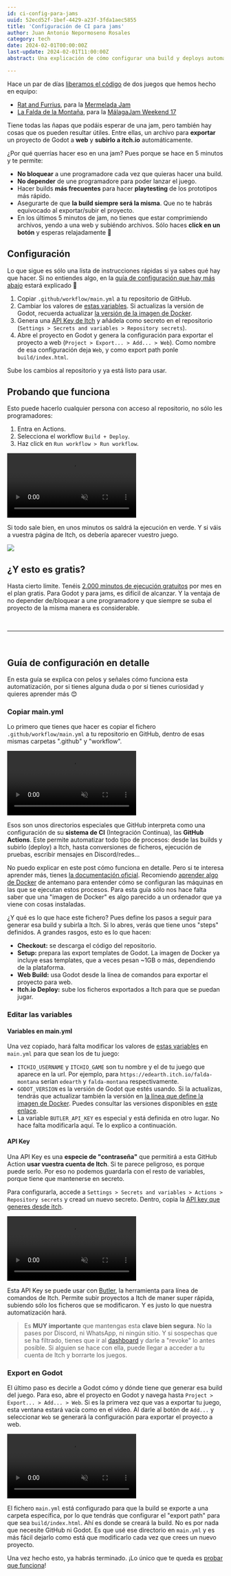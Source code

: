 ```yaml
---
id: ci-config-para-jams
uuid: 52ecd52f-1bef-4429-a23f-3fda1aec5855
title: 'Configuración de CI para jams'
author: Juan Antonio Nepormoseno Rosales
category: tech
date: 2024-02-01T00:00:00Z
last-update: 2024-02-01T11:00:00Z
abstract: Una explicación de cómo configurar una build y deploys automáticos basada en la que uso en jams, con GitHub Actions y Godot

---
```


Hace un par de días [liberamos el código](https://twitter.com/antimundo21/status/1752454023565705710) de dos juegos que hemos hecho en equipo:

* [Rat and Furrius](https://github.com/antimundo/rat-and-furrius), para la [Mermelada Jam](https://itch.io/jam/mermelada-jam)
* [La Falda de la Montaña](https://github.com/Edearth/falda-montana), para la [MálagaJam Weekend 17](https://itch.io/jam/malagajam-weekend-17)

Tiene todas las ñapas que podáis esperar de una jam, pero también hay cosas que os pueden resultar útiles. Entre ellas, un archivo para **exportar** un proyecto de Godot a **web** y **subirlo a itch.io** automáticamente.

¿Por qué querrías hacer eso en una jam? Pues porque se hace en 5 minutos y te permite:

* **No bloquear** a une programadore cada vez que quieras hacer una build.
* **No depender** de une programadore para poder lanzar el juego.
* Hacer builds **más frecuentes** para hacer **playtesting** de los prototipos más rápido.
* Asegurarte de que **la build siempre será la misma**. Que no te habrás equivocado al exportar/subir el proyecto.
* En los últimos 5 minutos de jam, no tienes que estar comprimiendo archivos, yendo a una web y subiéndo archivos. Sólo haces **click en un botón** y esperas relajadamente 🍹

## Configuración

Lo que sigue es sólo una lista de instrucciones rápidas si ya sabes qué hay que hacer. Si no entiendes algo, en la [guía de configuración que hay más abajo](#guía-de-configuración-en-detalle) estará explicado 🙂

1. Copiar `.github/workflow/main.yml` a tu repositorio de GitHub.
2. Cambiar los valores de [estas variables](https://github.com/Edearth/falda-montana/blob/07955a0dd83e74703359850c7f6ba298838d4354/.github/workflows/main.yml#L5-L8). Si actualizas la versión de Godot, recuerda actualizar [la versión de la imagen de Docker](https://github.com/Edearth/falda-montana/blob/07955a0dd83e74703359850c7f6ba298838d4354/.github/workflows/main.yml#L15).
3. Genera una [API Key de Itch](https://itch.io/user/settings/api-keys) y añádela como secreto en el repositorio (`Settings > Secrets and variables > Repository secrets`).
4. Abre el proyecto en Godot y genera la configuración para exportar el proyecto a web (`Project > Export... > Add... > Web`). Como nombre de esa configuración deja `Web`, y como export path ponle `build/index.html`.

Sube los cambios al repositorio y ya está listo para usar.

## Probando que funciona

Esto puede hacerlo cualquier persona con acceso al repositorio, no sólo les programadores:

1. Entra en Actions.
2. Selecciona el workflow `Build + Deploy`.
3. Haz click en `Run workflow > Run workflow`.

<video muted autoplay controls loop>
 <source src="$BASE_URL$/vids/ci-config-para-jams/lanzar_builds.mp4" type="video/mp4"/>
</video>

Si todo sale bien, en unos minutos os saldrá la ejecución en verde. Y si váis a vuestra página de Itch, os debería aparecer vuestro juego.

![]($BASE_URL$/imgs/ci-config-para-jams/successful_run.png)

## ¿Y esto es gratis?
Hasta cierto límite. Tenéis [2.000 minutos de ejecución gratuitos](https://docs.github.com/en/billing/managing-billing-for-github-actions/about-billing-for-github-actions#included-storage-and-minutes) por mes en el plan gratis. Para Godot y para jams, es difícil de alcanzar. Y la ventaja de no depender de/bloquear a une programadore y que siempre se suba el proyecto de la misma manera es considerable. 

<br />

--------------------

<br />

## Guía de configuración en detalle
En esta guía se explica con pelos y señales cómo funciona esta automatización, por si tienes alguna duda o por si tienes curiosidad y quieres aprender más 😊

### Copiar main.yml
Lo primero que tienes que hacer es copiar el fichero `.github/workflow/main.yml` a tu repositorio en GitHub, dentro de esas mismas carpetas ".github" y "workflow".

<video muted autoplay loop>
 <source src="$BASE_URL$/vids/ci-config-para-jams/copy-file.mp4" type="video/mp4"/>
</video>

Esos son unos directorios especiales que GitHub interpreta como una configuración de su **sistema de CI** (Integración Continua), las **GitHub Actions**. Este permite automatizar todo tipo de procesos: desde las builds y subirlo (deploy) a Itch, hasta conversiones de ficheros, ejecución de pruebas, escribir mensajes en Discord/redes...

No puedo explicar en este post cómo funciona en detalle. Pero si te interesa aprender más, tienes [la documentación oficial](https://docs.github.com/en/actions). Recomiendo [aprender algo de Docker](https://docs.docker.com/guides/get-started/) de antemano para entender cómo se configuran las máquinas en las que se ejecutan estos procesos. Para esta guía sólo nos hace falta saber que una "imagen de Docker" es algo parecido a un ordenador que ya viene con cosas instaladas. 

¿Y qué es lo que hace este fichero? Pues define los pasos a seguir para generar esa build y subirla a Itch. Si lo abres, verás que tiene unos "steps" definidos. A grandes rasgos, esto es lo que hacen:

* **Checkout:** se descarga el código del repositorio.
* **Setup:** prepara las export templates de Godot. La imagen de Docker ya incluye esas templates, que a veces pesan ~1GB o más, dependiendo de la plataforma.
* **Web Build:** usa Godot desde la línea de comandos para exportar el proyecto para web.
* **Itch.io Deploy:** sube los ficheros exportados a Itch para que se puedan jugar.

### Editar las variables
#### Variables en main.yml
Una vez copiado, hará falta modificar los valores de [estas variables](https://github.com/Edearth/falda-montana/blob/07955a0dd83e74703359850c7f6ba298838d4354/.github/workflows/main.yml#L5-L8) en `main.yml` para que sean los de tu juego:

* `ITCHIO_USERNAME` y `ITCHIO_GAME` son tu nombre y el de tu juego que aparece en la url. Por ejemplo, para `https://edearth.itch.io/falda-montana` serían `edearth` y `falda-montana` respectivamente.
* `GODOT_VERSION` es la versión de Godot que estés usando. Si la actualizas, tendrás que actualizar también la versión en [la línea que define la imagen de Docker](https://github.com/Edearth/falda-montana/blob/07955a0dd83e74703359850c7f6ba298838d4354/.github/workflows/main.yml#L15). Puedes consultar las versiones disponibles en [este enlace](https://hub.docker.com/r/barichello/godot-ci/tags).
* La variable `BUTLER_API_KEY` es especial y está definida en otro lugar. No hace falta modificarla aquí. Te lo explico a continuación.

#### API Key
Una API Key es una **especie de "contraseña"** que permitirá a esta GitHub Action **usar vuestra cuenta de Itch**. Si te parece peligroso, es porque puede serlo. Por eso no podemos guardarla con el resto de variables, porque tiene que mantenerse en secreto.

Para configurarla, accede a `Settings > Secrets and variables > Actions > Repository secrets` y cread un nuevo secreto. Dentro, copia la [API key que generes desde itch](https://itch.io/user/settings/api-keys).

<video muted autoplay controls loop>
 <source src="$BASE_URL$/vids/ci-config-para-jams/create_secret.mp4" type="video/mp4"/>
</video>

Esta API Key se puede usar con [Butler](https://itch.io/docs/butler/), la herramienta para línea de comandos de Itch. Permite subir proyectos a Itch de maner super rápida, subiendo sólo los ficheros que se modificaron. Y es justo lo que nuestra automatización hará.

> Es **MUY importante** que mantengas esta **clave bien segura**. No la pases por Discord, ni WhatsApp, ni ningún sitio. Y si sospechas que se ha filtrado, tienes que ir al [dashboard](https://itch.io/user/settings/api-keys) y darle a "revoke" lo antes posible. Si alguien se hace con ella, puede llegar a acceder a tu cuenta de Itch y borrarte los juegos.

### Export en Godot
El último paso es decirle a Godot cómo y dónde tiene que generar esa build del juego. Para eso, abre el proyecto en Godot y navega hasta `Project > Export... > Add... > Web`. Si es la primera vez que vas a exportar tu juego, esta ventana estará vacía como en el video. Al darle al botón de `Add...` y seleccionar `Web` se generará la configuración para exportar el proyecto a web.

<video muted autoplay controls loop>
 <source src="$BASE_URL$/vids/ci-config-para-jams/config_export.mp4" type="video/mp4"/>
</video>

El fichero `main.yml` está configurado para que la build se exporte a una carpeta específica, por lo que tendrás que configurar el "export path" para que sea `build/index.html`. Ahí es donde se creará la build. No es por nada que necesite GitHub ni Godot. Es que usé ese directorio en `main.yml` y es más fácil dejarlo como está que modificarlo cada vez que crees un nuevo proyecto.

Una vez hecho esto, ya habrás terminado. ¡Lo único que te queda es [probar que funciona](#probando-que-funciona)!
